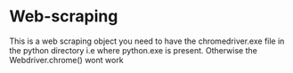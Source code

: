 # Web-scraping
This is a web scraping object
you need to have the chromedriver.exe file in the python directory i.e where python.exe is present. Otherwise the Webdriver.chrome() wont 
work
